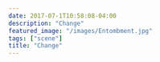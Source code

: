 ```yaml
---
date: 2017-07-1T10:58:08-04:00
description: "Change"
featured_image: "/images/Entombment.jpg"
tags: ["scene"]
title: "Change"
---
```


